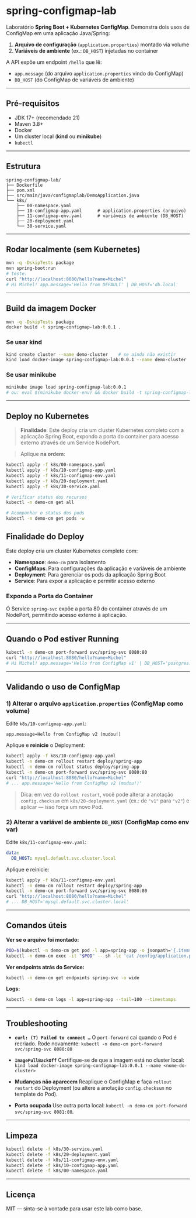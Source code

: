 # spring-configmap-lab

Laboratório **Spring Boot + Kubernetes ConfigMap**.
Demonstra dois usos de ConfigMap em uma aplicação Java/Spring:

1. **Arquivo de configuração** (`application.properties`) montado via volume
2. **Variáveis de ambiente** (ex.: `DB_HOST`) injetadas no container

A API expõe um endpoint `/hello` que lê:
- `app.message` (do arquivo `application.properties` vindo do ConfigMap)
- `DB_HOST` (do ConfigMap de variáveis de ambiente)

---

## Pré-requisitos

- JDK 17+ (recomendado 21)
- Maven 3.8+
- Docker
- Um cluster local (**kind** ou **minikube**)
- `kubectl`

---

## Estrutura

```
spring-configmap-lab/
├── Dockerfile
├── pom.xml
├── src/main/java/configmaplab/DemoApplication.java
└── k8s/
    ├── 00-namespace.yaml
    ├── 10-configmap-app.yaml      # application.properties (arquivo)
    ├── 11-configmap-env.yaml      # variáveis de ambiente (DB_HOST)
    ├── 20-deployment.yaml
    └── 30-service.yaml
```

---

## Rodar localmente (sem Kubernetes)

```bash
mvn -q -DskipTests package
mvn spring-boot:run
# teste:
curl "http://localhost:8080/hello?name=Michel"
# Hi Michel! app.message='Hello from DEFAULT' | DB_HOST='db.local'
```

---

## Build da imagem Docker

```bash
mvn -q -DskipTests package
docker build -t spring-configmap-lab:0.0.1 .
```

### Se usar kind
```bash
kind create cluster --name demo-cluster    # se ainda não existir
kind load docker-image spring-configmap-lab:0.0.1 --name demo-cluster
```

### Se usar minikube
```bash
minikube image load spring-configmap-lab:0.0.1
# ou: eval $(minikube docker-env) && docker build -t spring-configmap-lab:0.0.1 .
```

---

## Deploy no Kubernetes

> **Finalidade**: Este deploy cria um cluster Kubernetes completo com a aplicação Spring Boot, expondo a porta do container para acesso externo através de um Service NodePort.

> Aplique **na ordem**:

```bash
kubectl apply -f k8s/00-namespace.yaml
kubectl apply -f k8s/10-configmap-app.yaml
kubectl apply -f k8s/11-configmap-env.yaml
kubectl apply -f k8s/20-deployment.yaml
kubectl apply -f k8s/30-service.yaml

# Verificar status dos recursos
kubectl -n demo-cm get all

# Acompanhar o status dos pods
kubectl -n demo-cm get pods -w
```

## Finalidade do Deploy

Este deploy cria um cluster Kubernetes completo com:

- **Namespace**: `demo-cm` para isolamento
- **ConfigMaps**: Para configurações da aplicação e variáveis de ambiente
- **Deployment**: Para gerenciar os pods da aplicação Spring Boot
- **Service**: Para expor a aplicação e permitir acesso externo

### Expondo a Porta do Container

O Service `spring-svc` expõe a porta 80 do container através de um NodePort, permitindo acesso externo à aplicação.

---

## Quando o Pod estiver Running

```bash
kubectl -n demo-cm port-forward svc/spring-svc 8080:80
curl "http://localhost:8080/hello?name=Michel"
# Hi Michel! app.message='Hello from ConfigMap v1' | DB_HOST='postgres.default.svc.cluster.local'
```

---

## Validando o uso de ConfigMap

### 1) Alterar o arquivo `application.properties` (ConfigMap como volume)

Edite `k8s/10-configmap-app.yaml`:
```properties
app.message=Hello from ConfigMap v2 (mudou!)
```

Aplique e **reinicie** o Deployment:

```bash
kubectl apply -f k8s/10-configmap-app.yaml
kubectl -n demo-cm rollout restart deploy/spring-app
kubectl -n demo-cm rollout status deploy/spring-app
kubectl -n demo-cm port-forward svc/spring-svc 8080:80
curl "http://localhost:8080/hello?name=Michel"
# ... app.message='Hello from ConfigMap v2 (mudou!)'
```

> Dica: em vez do `rollout restart`, você pode alterar a anotação `config.checksum` em `k8s/20-deployment.yaml` (ex.: de `"v1"` para `"v2"`) e aplicar — isso força um novo Pod.

### 2) Alterar a variável de ambiente `DB_HOST` (ConfigMap como env var)

Edite `k8s/11-configmap-env.yaml`:
```yaml
data:
  DB_HOST: mysql.default.svc.cluster.local
```

Aplique e reinicie:

```bash
kubectl apply -f k8s/11-configmap-env.yaml
kubectl -n demo-cm rollout restart deploy/spring-app
kubectl -n demo-cm port-forward svc/spring-svc 8080:80
curl "http://localhost:8080/hello?name=Michel"
# ... DB_HOST='mysql.default.svc.cluster.local'
```

---

## Comandos úteis

**Ver se o arquivo foi montado:**
```bash
POD=$(kubectl -n demo-cm get pod -l app=spring-app -o jsonpath='{.items[0].metadata.name}')
kubectl -n demo-cm exec -it "$POD" -- sh -lc 'cat /config/application.properties'
```

**Ver endpoints atrás do Service:**
```bash
kubectl -n demo-cm get endpoints spring-svc -o wide
```

**Logs:**
```bash
kubectl -n demo-cm logs -l app=spring-app --tail=100 --timestamps
```

---

## Troubleshooting

- **`curl: (7) Failed to connect …`**
  O `port-forward` cai quando o Pod é recriado. Rode novamente:
  `kubectl -n demo-cm port-forward svc/spring-svc 8080:80`

- **`ImagePullBackOff`**
  Certifique-se de que a imagem está no cluster local:
  `kind load docker-image spring-configmap-lab:0.0.1 --name <nome-do-cluster>`

- **Mudanças não aparecem**
  Reaplique o ConfigMap **e** faça `rollout restart` do Deployment
  (ou altere a anotação `config.checksum` no template do Pod).

- **Porta ocupada**
  Use outra porta local: `kubectl -n demo-cm port-forward svc/spring-svc 8081:80`.

---

## Limpeza

```bash
kubectl delete -f k8s/30-service.yaml
kubectl delete -f k8s/20-deployment.yaml
kubectl delete -f k8s/11-configmap-env.yaml
kubectl delete -f k8s/10-configmap-app.yaml
kubectl delete -f k8s/00-namespace.yaml
```

---

## Licença

MIT — sinta-se à vontade para usar este lab como base.
